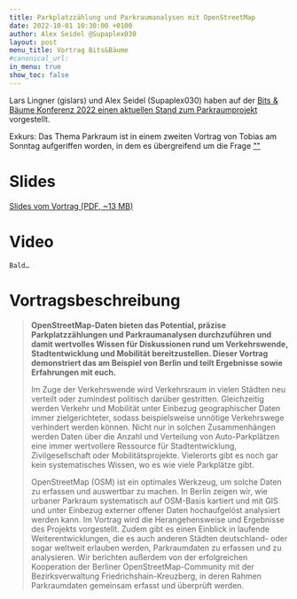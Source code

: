 ```yaml
---
title: Parkplatzzählung und Parkraumanalysen mit OpenStreetMap
date: 2022-10-01 10:30:00 +0100
author: Alex Seidel @Supaplex030
layout: post
menu_title: Vortrag Bits&Bäume
#canonical_url:
in_menu: true
show_toc: false
---
```


Lars Lingner (gislars) und Alex Seidel (Supaplex030) haben auf der [Bits & Bäume Konferenz 2022 einen aktuellen Stand zum Parkraumprojekt](https://fahrplan22.bits-und-baeume.org/bitsundbaeume/talk/9S8MDK/) vorgestellt.

Exkurs: Das Thema Parkraum ist in einem zweiten Vortrag von Tobias am Sonntag aufgeriffen worden, in dem es übergreifend um die Frage [""]()

# Slides

[Slides vom Vortrag (PDF, ~13 MB)](/images/posts/bits-baume-parkplatzzaehlung-und-parkraumanalysen-mit-openstreetmap.pdf)

# Video

`Bald…`

# Vortragsbeschreibung

> **OpenStreetMap-Daten bieten das Potential, präzise Parkplatzzählungen und Parkraumanalysen durchzuführen und damit wertvolles Wissen für Diskussionen rund um Verkehrswende, Stadtentwicklung und Mobilität bereitzustellen. Dieser Vortrag demonstriert das am Beispiel von Berlin und teilt Ergebnisse sowie Erfahrungen mit euch.**
>
>Im Zuge der Verkehrswende wird Verkehrsraum in vielen Städten neu verteilt oder zumindest politisch darüber gestritten. Gleichzeitig werden Verkehr und Mobilität unter Einbezug geographischer Daten immer zielgerichteter, sodass beispielsweise unnötige Verkehrswege verhindert werden können. Nicht nur in solchen Zusammenhängen werden Daten über die Anzahl und Verteilung von Auto-Parkplätzen eine immer wertvollere Ressource für Stadtentwicklung, Zivilgesellschaft oder Mobilitätsprojekte. Vielerorts gibt es noch gar kein systematisches Wissen, wo es wie viele Parkplätze gibt.
>
>OpenStreetMap (OSM) ist ein optimales Werkzeug, um solche Daten zu erfassen und auswertbar zu machen. In Berlin zeigen wir, wie urbaner Parkraum systematisch auf OSM-Basis kartiert und mit GIS und unter Einbezug externer offener Daten hochaufgelöst analysiert werden kann. Im Vortrag wird die Herangehensweise und Ergebnisse des Projekts vorgestellt. Zudem gibt es einen Einblick in laufende Weiterentwicklungen, die es auch anderen Städten deutschland- oder sogar weltweit erlauben werden, Parkraumdaten zu erfassen und zu analysieren. Wir berichten außerdem von der erfolgreichen Kooperation der Berliner OpenStreetMap-Community mit der Bezirksverwaltung Friedrichshain-Kreuzberg, in deren Rahmen Parkraumdaten gemeinsam erfasst und überprüft werden.
